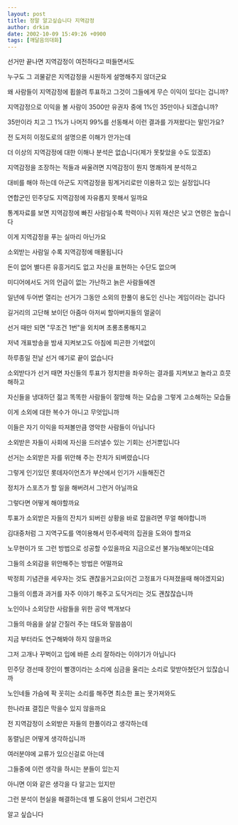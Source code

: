 ```yaml
---
layout: post
title: 정말 알고싶습니다 지역감정
author: drkim
date: 2002-10-09 15:49:26 +0900
tags: [깨달음의대화]
---
```

선거만 끝나면 지역감정이 여전하다고 떠들면서도
  
누구도 그 괴물같은 지역감정을 시원하게 설명해주지 않더군요
  
왜 사람들이 지역감정에 휩쓸려 투표하고 그것이 그들에게 무슨 이익이 있다는 겁니까?
  
지역감정으로 이익을 볼 사람이 3500만 유권자 중에 1%인 35만이나 되겠습니까?
  
35만이라 치고 그 1%가 나머지 99%를 선동해서 이런 결과를 가져왔다는 말인가요?
  
전 도저히 이정도로의 설명으론 이해가 안가는데
  
더 이상의 지역감정에 대한 이해나 분석은 없습니다(제가 못찾았을 수도 있겠죠)
  
지역감정을 조장하는 적들과 싸울려면 지역감정이 뭔지 명쾌하게 분석하고
  
대비를 해야 하는데 아군도 지역감정을 핑계거리로만 이용하고 있는 실정입니다
  
연합군인 민주당도 지역감정에 자유롭지 못해서 일까요
  

  
통계자료를 보면 지역감정에 빠진 사람일수록 학력이나 지위 재산은 낮고 연령은 높습니다
  
이게 지역감정을 푸는 실마리 아닌가요
  
소외받는 사람일 수록 지역감정에 매몰됩니다
  
돈이 없어 별다른 유흥거리도 없고 자신을 표현하는 수단도 없으며
  
미디어에서도 거의 언급이 없는 가난하고 늙은 사람들에겐
  
일년에 두어번 열리는 선거가 그동안 소외의 한풀이 용도인 신나는 게임이라는 겁니다
  
길거리의 고단해 보이던 아줌마 아저씨 할아버지들의 얼굴이
  
선거 때만 되면 "무조건 1번"을 외치며 초롱초롱해지고
  
저녁 개표방송을 밤새 지켜보고도 아침에 피곤한 기색없이
  
하루종일 전날 선거 얘기로 끝이 없습니다
  
소외받다가 선거 때면 자신들의 투표가 정치판을 좌우하는 결과를 지켜보고 놀라고 흐믓해하고
  
자신들을 냉대하던 젊고 똑똑한 사람들이 절망해 하는 모습을 그렇게 고소해하는 모습들
  
이게 소외에 대한 복수가 아니고 무엇입니까
  
이들은 자기 이익을 따져볼만큼 영악한 사람들이 아닙니다
  
소외받은 자들이 사회에 자신을 드러낼수 있는 기회는 선거뿐입니다
  
선거는 소외받은 자를 위안해 주는 잔치가 되벼렸습니다
  
그렇게 인기있던 롯데자이언츠가 부산에서 인기가 시들해진건
  
정치가 스포츠가 할 일을 해버려서 그런거 아닐까요
  

  
그렇다면 어떻게 해야할까요
  
투표가 소외받은 자들의 잔치가 되버린 상황을 바로 잡을려면 무얼 해야합니까
  
김대중처럼 그 지역구도를 역이용해서 민주세력의 집권을 도와야 할까요
  
노무현이가 또 그런 방법으로 성공할 수있을까요 지금으로선 불가능해보이는데요
  
그들의 소외감을 위안해주는 방법은 어떨까요
  
박정희 기념관을 세우자는 것도 괜찮을거고요(이건 고정표가 다져졌을때 해야겠지요)
  
그들의 이름과 과거를 자주 이야기 해주고 도닥거리는 것도 괜찮잖습니까
  
노인이나 소외당한 사람들을 위한 공약 백개보다
  
그들의 마음을 살살 간질러 주는 태도와 말씀씀이
  
지금 부터라도 연구해봐야 하지 않을까요
  
그저 고개나 꾸벅이고 입에 바른 소리 잘하라는 이야기가 아닙니다
  
민주당 경선때 장인이 빨갱이라는 소리에 심금을 울리는 소리로 맞받아쳤던거 있잖습니까
  
노인네들 가슴에 팍 꼿히는 소리를 해주면 최소한 표는 못가져와도
  
한나라표 결집은 막을수 있지 않을까요
  

  
전 지역감정이 소외받은 자들의 한풀이라고 생각하는데
  
동렬님은 어떻게 생각하십니까
  
여러분야에 교류가 있으신걸로 아는데
  
그들중에 이런 생각을 하시는 분들이 있는지
  
아니면 이와 같은 생각을 다 알고는 있지만
  
그런 분석이 현실을 해결하는데 별 도움이 안되서 그런건지
  
알고 싶습니다